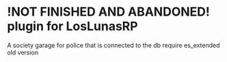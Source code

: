 # !NOT FINISHED AND ABANDONED! plugin for LosLunasRP
A society garage for police that is connected to the db
require es_extended old version 
